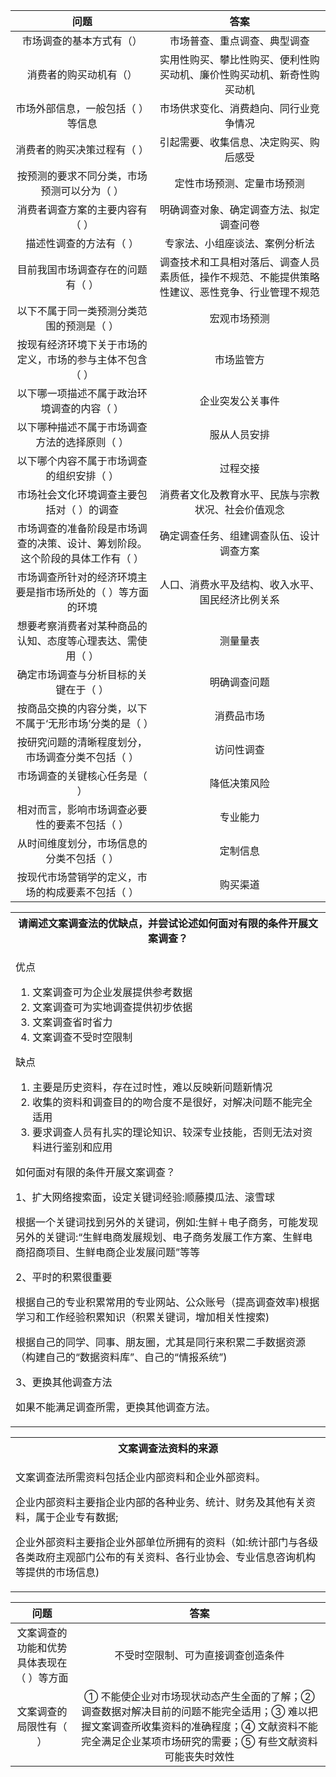|问题|答案|
|:---:|:---:|
|市场调查的基本方式有（）|市场普查、重点调查、典型调查|
|消费者的购买动机有（）|实用性购买、攀比性购买、便利性购买动机、廉价性购买动机、新奇性购买动机|
|市场外部信息，一般包括（ ）等信息|市场供求变化、消费趋向、同行业竞争情况|
|消费者的购买决策过程有（ ）|引起需要、收集信息、决定购买、购后感受|
|按预测的要求不同分类，市场预测可以分为（ ）|定性市场预测、定量市场预测|
|消费者调查方案的主要内容有（ ）|明确调查对象、确定调查方法、拟定调查问卷|
|描述性调查的方法有（ ）|专家法、小组座谈法、案例分析法|
|目前我国市场调查存在的问题有（ ）|调查技术和工具相对落后、调查人员素质低，操作不规范、不能提供策略性建议、恶性竞争、行业管理不规范|
|以下不属于同一类预测分类范围的预测是（ ）|宏观市场预测|
|按现有经济环境下关于市场的定义，市场的参与主体不包含（ ）|市场监管方|
|以下哪一项描述不属于政治环境调查的内容（ ）|企业突发公关事件|
|以下哪种描述不属于市场调查方法的选择原则（ ）|服从人员安排|
|以下哪个内容不属于市场调查的组织安排（ ）|过程交接|
|市场社会文化环境调查主要包括对（ ）的调查|消费者文化及教育水平、民族与宗教状况、社会价值观念|
|市场调查的准备阶段是市场调查的决策、设计、筹划阶段。这个阶段的具体工作有（ ）|确定调查任务、组建调查队伍、设计调查方案|
|市场调查所针对的经济环境主要是指市场所处的（ ）等方面的环境|人口、消费水平及结构、收入水平、国民经济比例关系|
|想要考察消费者对某种商品的认知、态度等心理表达、需使用（ ）|测量量表|
|确定市场调查与分析目标的关键在于（ ）|明确调查问题|
|按商品交换的内容分类，以下不属于‘无形市场’分类的是（ ）|消费品市场|
|按研究问题的清晰程度划分，市场调查分类不包括（  ）|访问性调查|
|市场调查的关键核心任务是（  ）|降低决策风险|
|相对而言，影响市场调查必要性的要素不包括（  ）|专业能力|
|从时间维度划分，市场信息的分类不包括（  ）|定制信息|
|按现代市场营销学的定义，市场的构成要素不包括（  ）|购买渠道|

<table>
  <tr>
    <th>请阐述文案调查法的优缺点，并尝试论述如何面对有限的条件开展文案调查？</th>
  </tr>
  <tr>
    <td>
      <p>
优点
        
1. 文案调查可为企业发展提供参考数据
2. 文案调查可为实地调查提供初步依据
3. 文案调查省时省力
4. 文案调查不受时空限制

缺点
        
1. 主要是历史资料，存在过时性，难以反映新问题新情况
2. 收集的资料和调查目的的吻合度不是很好，对解决问题不能完全适用
3. 要求调查人员有扎实的理论知识、较深专业技能，否则无法对资料进行鉴别和应用


如何面对有限的条件开展文案调查？
        
1、扩大网络搜索面，设定关键词经验:顺藤摸瓜法、滚雪球
        
根据一个关键词找到另外的关键词，例如:生鲜＋电子商务，可能发现另外的关键词:“生鲜电商发展规划、电子商务发展工作方案、生鲜电商招商项目、生鲜电商企业发展问题”等等

2、平时的积累很重要
        
根据自己的专业积累常用的专业网站、公众账号（提高调查效率)根据学习和工作经验积累知识（积累关键词，增加相关性搜索)

根据自己的同学、同事、朋友圈，尤其是同行来积累二手数据资源（构建自己的“数据资料库”、自己的“情报系统”)

3、更换其他调查方法
        
如果不能满足调查所需，更换其他调查方法。</p>
    </td>
  </tr>

</table>
<table>
  <tr>
    <th>文案调查法资料的来源</th>
  </tr>
  <tr>
    <td>
      <p>
      文案调查法所需资料包括企业内部资料和企业外部资料。

企业内部资料主要指企业内部的各种业务、统计、财务及其他有关资料，属于企业专有数据;

企业外部资料主要指企业外部单位所拥有的资料（如:统计部门与各级各类政府主观部门公布的有关资料、各行业协会、专业信息咨询机构等提供的市场信息)

</p>
    </td>
  </tr>
</table>

|问题|答案|
|:---:|:---:|
|文案调查的功能和优势具体表现在（ ）等方面|不受时空限制、可为直接调查创造条件|
|文案调查的局限性有（ ）|① 不能使企业对市场现状动态产生全面的了解；② 调查数据对解决目前的问题不能完全适用；③ 难以把握文案调查所收集资料的准确程度；④ 文献资料不能完全满足企业某项市场研究的需要；⑤ 有些文献资料可能丧失时效性|
